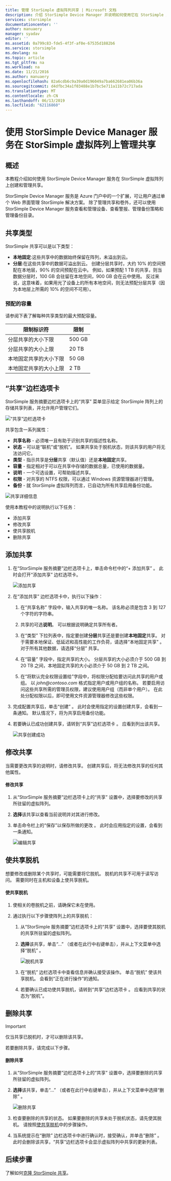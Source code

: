 ```yaml
---
title: 管理 StorSimple 虚拟阵列共享 | Microsoft 文档
description: 介绍 StorSimple Device Manager 并说明如何使用它在 StorSimple 虚拟阵列上管理共享。
services: storsimple
documentationcenter: ''
author: manuaery
manager: syadav
editor: ''
ms.assetid: 0a799c83-fde5-4f3f-af0e-67535d1882b6
ms.service: storsimple
ms.devlang: na
ms.topic: article
ms.tgt_pltfrm: na
ms.workload: na
ms.date: 11/21/2016
ms.author: manuaery
ms.openlocfilehash: 82a6cdb6c9a39a0d196049a7ba662681ea06b36a
ms.sourcegitcommit: d4dfbc34a1f03488e1b7bc5e711a11b72c717ada
ms.translationtype: MT
ms.contentlocale: zh-CN
ms.lasthandoff: 06/13/2019
ms.locfileid: "62116860"
---
```

# <a name="use-the-storsimple-device-manager-service-to-manage-shares-on-the-storsimple-virtual-array"></a>使用 StorSimple Device Manager 服务在 StorSimple 虚拟阵列上管理共享

## <a name="overview"></a>概述

本教程介绍如何使用 StorSimple Device Manager 服务在 StorSimple 虚拟阵列上创建和管理共享。

StorSimple Device Manager 服务是 Azure 门户中的一个扩展，可让用户通过单个 Web 界面管理 StorSimple 解决方案。 除了管理共享和卷外，还可以使用 StorSimple Device Manager 服务查看和管理设备、查看警报、管理备份策略和管理备份目录。

## <a name="share-types"></a>共享类型

StorSimple 共享可以是以下类型：

* **本地固定**:这些共享中的数据始终保留在阵列，未溢出到云。
* **分层**:在这些共享中的数据可溢出到云。 创建分层共享时，大约 10% 的空间预配在本地层，90% 的空间预配在云中。 例如，如果预配 1 TB 的共享，则当数据分层时，100 GB 会驻留在本地空间，900 GB 会在云中使用。 反过来说，这意味着，如果用光了设备上的所有本地空间，则无法预配分层共享（因为本地层上所需的 10% 的空间不可用）。

### <a name="provisioned-capacity"></a>预配的容量

请参阅下表了解每种共享类型的最大预配容量。

| **限制标识符** | **限制** |
| --- | --- |
| 分层共享的大小下限 |500 GB |
| 分层共享的大小上限 |20 TB |
| 本地固定共享的大小下限 |50 GB |
| 本地固定共享的大小上限 |2 TB |

## <a name="the-shares-blade"></a>“共享”边栏选项卡

StorSimple 服务摘要边栏选项卡上的“共享”  菜单显示给定 StorSimple 阵列上的存储共享列表，并允许用户管理它们。

![“共享”边栏选项卡](./media/storsimple-virtual-array-manage-shares/shares-blade.png)

共享包含一系列属性：

* **共享名称** - 必须唯一且有助于识别共享的描述性名称。
* **状态** – 可以是“联机”或“脱机”。 如果共享处于脱机状态，则该共享的用户将无法访问它。
* **类型** - 指示共享是**分层**共享（默认值）还是**本地固定**共享。
* **容量** - 指定相对于可以在共享中存储的数据总量，已使用的数据量。
* **说明** - 一个可选设置，可帮助描述共享。
* **权限** - 对共享的 NTFS 权限，可以通过 Windows 资源管理器进行管理。
* **备份** - 就 StorSimple 虚拟阵列而言，已自动为所有共享启用备份功能。

![共享详细信息](./media/storsimple-virtual-array-manage-shares/share-details.png)

使用本教程中的说明执行以下任务：

* 添加共享
* 修改共享
* 使共享脱机
* 删除共享

## <a name="add-a-share"></a>添加共享

1. 在“StorSimple 服务摘要”边栏选项卡上，单击命令栏中的“+ 添加共享”  。 此时会打开“添加共享”  边栏选项卡。

    ![添加共享](./media/storsimple-virtual-array-manage-shares/add-share.png)

2. 在“添加共享”  边栏选项卡中，执行以下操作：
   
   1. 在“共享名称”  字段中，输入共享的唯一名称。 该名称必须是包含 3 到 127 个字符的字符串。

   2. 共享的可选**说明**。 可以根据说明确定共享所有者。

   3. 在“类型”  下拉列表中，指定要创建**分层**共享还是要创建**本地固定**共享。 对于需要本地保证、低延迟和高性能的工作负荷，请选择“本地固定共享”  。 对于所有其他数据，请选择“分层”  共享。

   4. 在“容量”  字段中，指定共享的大小。 分层共享的大小必须介于 500 GB 到 20 TB 之间，本地固定共享的大小必须介于 50 GB 到 2 TB 之间。

   5. 在“将默认完全权限设置给”字段中，将权限分配给要访问此共享的用户或组。  以 _john@contoso.com_ 格式指定用户或用户组的名称。 若要启用访问这些共享所需的管理员权限，建议使用用户组（而非单个用户）。 在此处分配权限以后，即可使用文件资源管理器修改这些权限。
3. 完成配置共享后，单击“创建”  。 此时会使用指定的设置创建共享，会看到一条通知。 默认情况下，将为共享启用备份功能。
4. 若要确认已成功创建共享，请转到“共享”边栏选项卡  。 应看到列出该共享。
   
    ![共享创建成功](./media/storsimple-virtual-array-manage-shares/share-success.png)

## <a name="modify-a-share"></a>修改共享

当需要更改共享的说明时，请修改共享。 创建共享后，将无法修改共享的任何其他属性。

#### <a name="to-modify-a-share"></a>修改共享

1. 从“StorSimple 服务摘要”边栏选项卡上的“共享”  设置中，选择要修改的共享所驻留的虚拟阵列。
2. **选择**该共享以查看当前说明并对其进行修改。
3. 单击命令栏上的“保存”以保存所做的更改  。 此时会应用指定的设置，会看到一条通知。
   
    ![ 编辑共享](./media/storsimple-virtual-array-manage-shares/share-edit.png)

## <a name="take-a-share-offline"></a>使共享脱机

想要修改或删除某个共享时，可能需要将它脱机。 脱机的共享不可用于读写访问。 需要同时在主机和设备上使共享脱机。

#### <a name="to-take-a-share-offline"></a>使共享脱机

1. 使相关的卷脱机之前，请确保它未在使用。
2. 通过执行以下步骤使阵列上的共享脱机：
   
    1. 从“StorSimple 服务摘要”边栏选项卡上的“共享”  设置中，选择要使其脱机的共享所驻留的虚拟阵列。

    2. **选择**该共享，单击“...”  （或者在此行中右键单击），并从上下文菜单中选择“脱机”  。
     
        ![脱机共享](./media/storsimple-virtual-array-manage-shares/shares-offline.png)

    3. 在“脱机”  边栏选项卡中查看信息并确认接受该操作。 单击“脱机”  使该共享脱机。 会看到“正在进行操作”的通知。

    4. 若要确认已成功使共享脱机，请转到“共享”边栏选项卡  。 应看到共享的状态为“脱机”。

## <a name="delete-a-share"></a>删除共享

> [!IMPORTANT]
> 仅当共享已脱机时，才可以删除该共享。


若要删除共享，请完成以下步骤。

#### <a name="to-delete-a-share"></a>删除共享

1. 从“StorSimple 服务摘要”边栏选项卡上的“共享”  设置中，选择要删除的共享所驻留的虚拟阵列。
2. **选择**该共享，单击“...”  （或者在此行中右键单击），并从上下文菜单中选择“删除”  。
   
    ![删除共享](./media/storsimple-virtual-array-manage-shares/share-delete.png)
3. 检查要删除的共享的状态。 如果要删除的共享未处于脱机状态，请先使其脱机。 请按照[使共享脱机](#take-a-share-offline)中的步骤操作。
4. 当系统提示在“删除”  边栏选项卡中进行确认时，接受确认，并单击“删除”  。 此时会删除该共享，“共享”边栏选项卡会显示虚拟阵列中共享的更新列表。 

## <a name="next-steps"></a>后续步骤
了解如何[克隆 StorSimple 共享](storsimple-virtual-array-clone.md)。

